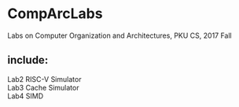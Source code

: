 # CompArcLabs
Labs on Computer Organization and Architectures, PKU CS, 2017 Fall
## include: 
Lab2 RISC-V Simulator  
Lab3 Cache Simulator  
Lab4 SIMD
